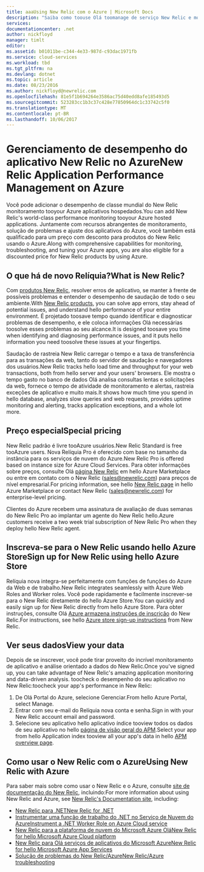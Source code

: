 ```yaml
---
title: aaaUsing New Relic com o Azure | Microsoft Docs
description: "Saiba como toouse Olá toomanage de serviço New Relic e monitorar seu aplicativo do Azure."
services: 
documentationcenter: .net
author: nickfloyd
manager: timlt
editor: 
ms.assetid: b01011be-c344-4e33-987d-c93dac1971fb
ms.service: cloud-services
ms.workload: tbd
ms.tgt_pltfrm: na
ms.devlang: dotnet
ms.topic: article
ms.date: 08/23/2016
ms.author: nickfloyd@newrelic.com
ms.openlocfilehash: 81e5f1b694264e3586ac75d40edd8afe185493d5
ms.sourcegitcommit: 523283cc1b3c37c428e77850964dc1c33742c5f0
ms.translationtype: MT
ms.contentlocale: pt-BR
ms.lasthandoff: 10/06/2017
---
```

# <a name="new-relic-application-performance-management-on-azure"></a><span data-ttu-id="01aee-103">Gerenciamento de desempenho do aplicativo New Relic no Azure</span><span class="sxs-lookup"><span data-stu-id="01aee-103">New Relic Application Performance Management on Azure</span></span>
<span data-ttu-id="01aee-104">Você pode adicionar o desempenho de classe mundial do New Relic monitoramento tooyour Azure aplicativos hospedados.</span><span class="sxs-lookup"><span data-stu-id="01aee-104">You can add New Relic's world-class performance monitoring tooyour Azure hosted applications.</span></span> <span data-ttu-id="01aee-105">Juntamente com recursos abrangentes de monitoramento, solução de problemas e ajuste dos aplicativos do Azure, você também está qualificado para um preço com desconto para produtos do New Relic usando o Azure.</span><span class="sxs-lookup"><span data-stu-id="01aee-105">Along with comprehensive capabilities for monitoring, troubleshooting, and tuning your Azure apps, you are also eligible for a discounted price for New Relic products by using Azure.</span></span>

## <a name="what-is-new-relic"></a><span data-ttu-id="01aee-106">O que há de novo Relíquia?</span><span class="sxs-lookup"><span data-stu-id="01aee-106">What is New Relic?</span></span>
<span data-ttu-id="01aee-107">Com [produtos New Relic](https://newrelic.com/products), resolver erros de aplicativo, se manter à frente de possíveis problemas e entender o desempenho de saudação de todo o seu ambiente.</span><span class="sxs-lookup"><span data-stu-id="01aee-107">With [New Relic products](https://newrelic.com/products), you can solve app errors, stay ahead of potential issues, and understand hello performance of your entire environment.</span></span> <span data-ttu-id="01aee-108">É projetado toosave tempo quando identificar e diagnosticar problemas de desempenho, e ele coloca informações Olá necessárias toosolve esses problemas ao seu alcance.</span><span class="sxs-lookup"><span data-stu-id="01aee-108">It is designed toosave you time when identifying and diagnosing performance issues, and it puts hello information you need toosolve these issues at your fingertips.</span></span>

<span data-ttu-id="01aee-109">Saudação de rastreia New Relic carregar o tempo e a taxa de transferência para as transações da web, tanto do servidor de saudação e navegadores dos usuários.</span><span class="sxs-lookup"><span data-stu-id="01aee-109">New Relic tracks hello load time and throughput for your web transactions, both from hello server and your users' browsers.</span></span> <span data-ttu-id="01aee-110">Ele mostra o tempo gasto no banco de dados Olá analisa consultas lentas e solicitações da web, fornece o tempo de atividade de monitoramento e alertas, rastreia exceções de aplicativo e muito mais.</span><span class="sxs-lookup"><span data-stu-id="01aee-110">It shows how much time you spend in hello database, analyzes slow queries and web requests, provides uptime monitoring and alerting, tracks application exceptions, and a whole lot more.</span></span> 

## <a name="special-pricing"></a><span data-ttu-id="01aee-111">Preço especial</span><span class="sxs-lookup"><span data-stu-id="01aee-111">Special pricing</span></span>
<span data-ttu-id="01aee-112">New Relic padrão é livre tooAzure usuários.</span><span class="sxs-lookup"><span data-stu-id="01aee-112">New Relic Standard is free tooAzure users.</span></span> <span data-ttu-id="01aee-113">Nova Relíquia Pro é oferecido com base no tamanho da instância para os serviços de nuvem do Azure.</span><span class="sxs-lookup"><span data-stu-id="01aee-113">New Relic Pro is offered based on instance size for Azure Cloud Services.</span></span> <span data-ttu-id="01aee-114">Para obter informações sobre preços, consulte Olá [página New Relic](https://azure.microsoft.com/marketplace/partners/newrelic/newrelic/) em hello Azure Marketplace ou entre em contato com o New Relic (sales@newrelic.com) para preços de nível empresarial.</span><span class="sxs-lookup"><span data-stu-id="01aee-114">For pricing information, see hello [New Relic page](https://azure.microsoft.com/marketplace/partners/newrelic/newrelic/) in hello Azure Marketplace or contact New Relic (sales@newrelic.com) for enterprise-level pricing.</span></span>

<span data-ttu-id="01aee-115">Clientes do Azure recebem uma assinatura de avaliação de duas semanas do New Relic Pro ao implantar um agente do New Relic hello.</span><span class="sxs-lookup"><span data-stu-id="01aee-115">Azure customers receive a two week trial subscription of New Relic Pro when they deploy hello New Relic agent.</span></span>

## <a name="sign-up-for-new-relic-using-hello-azure-store"></a><span data-ttu-id="01aee-116">Inscreva-se para o New Relic usando hello Azure Store</span><span class="sxs-lookup"><span data-stu-id="01aee-116">Sign up for New Relic using hello Azure Store</span></span>
<span data-ttu-id="01aee-117">Relíquia nova integra-se perfeitamente com funções de funções do Azure da Web e de trabalho.</span><span class="sxs-lookup"><span data-stu-id="01aee-117">New Relic integrates seamlessly with Azure Web Roles and Worker roles.</span></span> <span data-ttu-id="01aee-118">Você pode rapidamente e facilmente inscrever-se para o New Relic diretamente do hello Azure Store.</span><span class="sxs-lookup"><span data-stu-id="01aee-118">You can quickly and easily sign up for New Relic directly from hello Azure Store.</span></span> <span data-ttu-id="01aee-119">Para obter instruções, consulte Olá [Azure armazena instruções de inscrição](https://docs.newrelic.com/docs/agents/net-agent/azure-installation/azure-cloud-services#signup) do New Relic.</span><span class="sxs-lookup"><span data-stu-id="01aee-119">For instructions, see hello [Azure store sign-up instructions](https://docs.newrelic.com/docs/agents/net-agent/azure-installation/azure-cloud-services#signup) from New Relic.</span></span>

## <a name="view-your-data"></a><span data-ttu-id="01aee-120">Ver seus dados</span><span class="sxs-lookup"><span data-stu-id="01aee-120">View your data</span></span>
<span data-ttu-id="01aee-121">Depois de se inscrever, você pode tirar proveito do incrível monitoramento de aplicativo e análise orientado a dados do New Relic.</span><span class="sxs-lookup"><span data-stu-id="01aee-121">Once you've signed up, you can take advantage of New Relic's amazing application monitoring and data-driven analysis.</span></span> <span data-ttu-id="01aee-122">toocheck o desempenho do seu aplicativo no New Relic:</span><span class="sxs-lookup"><span data-stu-id="01aee-122">toocheck your app's performance in New Relic:</span></span>

1. <span data-ttu-id="01aee-123">De Olá Portal do Azure, selecione Gerenciar.</span><span class="sxs-lookup"><span data-stu-id="01aee-123">From hello Azure Portal, select Manage.</span></span>
2. <span data-ttu-id="01aee-124">Entrar com seu e-mail do Relíquia nova conta e senha.</span><span class="sxs-lookup"><span data-stu-id="01aee-124">Sign in with your New Relic account email and password.</span></span>
3. <span data-ttu-id="01aee-125">Selecione seu aplicativo hello aplicativo índice tooview todos os dados de seu aplicativo no hello [página de visão geral do APM](https://docs.newrelic.com/docs/apm/applications-menu/monitoring/apm-overview-page).</span><span class="sxs-lookup"><span data-stu-id="01aee-125">Select your app from hello Application index tooview all your app's data in hello [APM overview page](https://docs.newrelic.com/docs/apm/applications-menu/monitoring/apm-overview-page).</span></span>

## <a name="using-new-relic-with-azure"></a><span data-ttu-id="01aee-126">Como usar o New Relic com o Azure</span><span class="sxs-lookup"><span data-stu-id="01aee-126">Using New Relic with Azure</span></span>
<span data-ttu-id="01aee-127">Para saber mais sobre como usar o New Relic e o Azure, consulte [site de documentação do New Relic](https://docs.newrelic.com/docs/agents/net-agent/azure-installation), incluindo:</span><span class="sxs-lookup"><span data-stu-id="01aee-127">For more information about using New Relic and Azure, see [New Relic's Documentation site](https://docs.newrelic.com/docs/agents/net-agent/azure-installation), including:</span></span> 

* [<span data-ttu-id="01aee-128">New Relic para .NET</span><span class="sxs-lookup"><span data-stu-id="01aee-128">New Relic for .NET</span></span>](https://docs.newrelic.com/docs/agents/net-agent/getting-started/new-relic-net)
* [<span data-ttu-id="01aee-129">Instrumentar uma função de trabalho do .NET no Serviço de Nuvem do Azure</span><span class="sxs-lookup"><span data-stu-id="01aee-129">Instrument a .NET Worker Role on Azure Cloud service</span></span>](https://docs.newrelic.com/docs/agents/net-agent/azure-installation/instrument-net-worker-role-azure-cloud-service)
* [<span data-ttu-id="01aee-130">New Relic para a plataforma de nuvem do Microsoft Azure Olá</span><span class="sxs-lookup"><span data-stu-id="01aee-130">New Relic for hello Microsoft Azure Cloud platform</span></span>](https://docs.newrelic.com/docs/agents/net-agent/azure-installation/azure-cloud-services)
* [<span data-ttu-id="01aee-131">New Relic para Olá serviços de aplicativos do Microsoft Azure</span><span class="sxs-lookup"><span data-stu-id="01aee-131">New Relic for hello Microsoft Azure App Services</span></span>](https://docs.newrelic.com/docs/agents/net-agent/azure-installation/azure-portal)
* [<span data-ttu-id="01aee-132">Solução de problemas do New Relic/Azure</span><span class="sxs-lookup"><span data-stu-id="01aee-132">New Relic/Azure troubleshooting</span></span>](https://docs.newrelic.com/docs/agents/net-agent/azure-troubleshooting)

